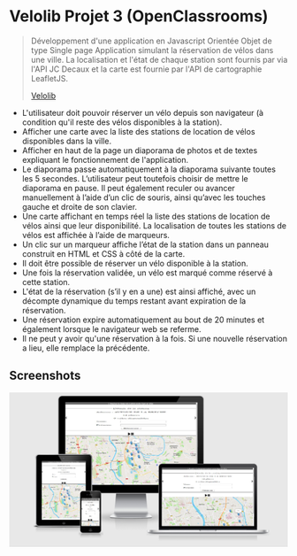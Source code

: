 # Velolib Projet 3 (OpenClassrooms)
>Développement d'une application en Javascript Orientée Objet de type Single page Application simulant la réservation de vélos dans une ville. La localisation et l'état de chaque station sont fournis par via l'API JC Decaux et la carte est fournie par l'API de cartographie LeafletJS.
>
>[Velolib](https://velolib.psamelhori.fr/)

* L'utilisateur doit pouvoir réserver un vélo depuis son navigateur (à condition qu'il reste des vélos disponibles à la station).
* Afficher une carte avec la liste des stations de location de vélos disponibles dans la ville.
* Afficher en haut de la page un diaporama de photos et de textes expliquant le fonctionnement de l'application.
* Le diaporama passe automatiquement à la diaporama suivante toutes les 5 secondes. L’utilisateur peut toutefois choisir de mettre le diaporama en pause. Il peut également reculer ou avancer manuellement à l’aide d’un clic de souris, ainsi qu’avec les touches gauche et droite de son clavier.
* Une carte affichant en temps réel la liste des stations de location de vélos ainsi que leur disponibilité.  La localisation de toutes les stations de vélos est affichée à l’aide de marqueurs.
* Un clic sur un marqueur affiche l’état de la station dans un panneau construit en HTML et CSS à côté de la carte.
* Il doit être possible de réserver un vélo disponible à la station.
* Une fois la réservation validée,  un vélo est marqué comme réservé à cette station.
* L'état de la réservation (s’il y en a une) est ainsi affiché, avec un décompte dynamique du temps restant avant expiration de la réservation.
* Une réservation expire automatiquement au bout de 20 minutes et également lorsque le navigateur web se referme.
* Il ne peut y avoir qu'une réservation à la fois. Si une nouvelle réservation a lieu, elle remplace la précédente.


## Screenshots
![Example screenshot](responsive.png)